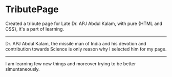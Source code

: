 # TributePage
Created a tribute page for Late Dr. APJ Abdul Kalam, with pure {HTML and CSS}, it's a part of learning.
***
Dr. APJ Abdul Kalam, the missile man of India and his devotion and contribution towards Science is only reason why I selected him for my page.
***

I am learning few new things and moreover trying to be better simuntaneously.
